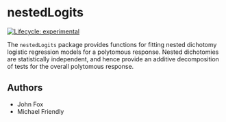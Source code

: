 
# nestedLogits

<!-- badges: start -->
[![Lifecycle: experimental](https://img.shields.io/badge/lifecycle-experimental-orange.svg)](https://lifecycle.r-lib.org/articles/stages.html#experimental)
<!-- badges: end -->

The `nestedLogits` package provides functions for fitting nested dichotomy logistic regression models
for a polytomous response. Nested dichotomies are statistically independent, and hence provide an
additive decomposition of tests for the overall polytomous response.


## Authors
* John Fox
* Michael Friendly

